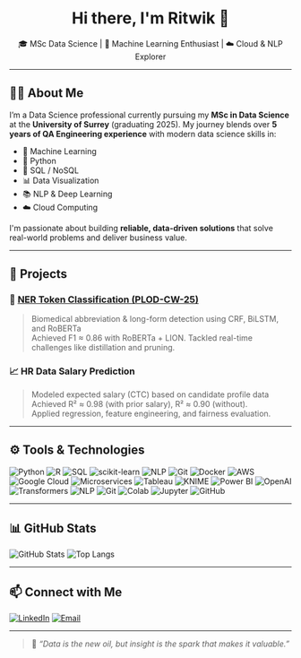 <h1 align="center">Hi there, I'm Ritwik 👋</h1>
<p align="center">
  🎓 MSc Data Science | 🧠 Machine Learning Enthusiast | ☁️ Cloud & NLP Explorer  
</p>

---

## 👨‍💻 About Me

I’m a Data Science professional currently pursuing my **MSc in Data Science** at the **University of Surrey** (graduating 2025). My journey blends over **5 years of QA Engineering experience** with modern data science skills in:

- 🧠 Machine Learning
- 🐍 Python
- 🧮 SQL / NoSQL
- 📊 Data Visualization
- 📚 NLP & Deep Learning
- ☁️ Cloud Computing

I'm passionate about building **reliable, data-driven solutions** that solve real-world problems and deliver business value.

---

## 🚀 Projects

### 🧬 [NER Token Classification (PLOD-CW-25)](https://github.com/rm22-dot/NER-Token-Classification)
> Biomedical abbreviation & long-form detection using CRF, BiLSTM, and RoBERTa  
Achieved F1 ≈ 0.86 with RoBERTa + LION. Tackled real-time challenges like distillation and pruning.

### 📈 HR Data Salary Prediction
> Modeled expected salary (CTC) based on candidate profile data  
Achieved R² ≈ 0.98 (with prior salary), R² ≈ 0.90 (without).  
Applied regression, feature engineering, and fairness evaluation.

---
## ⚙️ Tools & Technologies

![Python](https://img.shields.io/badge/Python-3670A0?style=for-the-badge&logo=python&logoColor=white)
![R](https://img.shields.io/badge/R-276DC3?style=for-the-badge&logo=r&logoColor=white)
![SQL](https://img.shields.io/badge/SQL-003B57?style=for-the-badge&logo=mysql&logoColor=white)
![scikit-learn](https://img.shields.io/badge/scikit--learn-F7931E?style=for-the-badge&logo=scikit-learn&logoColor=white)
![NLP](https://img.shields.io/badge/NLP-B770FF?style=for-the-badge)
![Git](https://img.shields.io/badge/Git-F05032?style=for-the-badge&logo=git&logoColor=white)
![Docker](https://img.shields.io/badge/Docker-2496ED?style=for-the-badge&logo=docker&logoColor=white)
![AWS](https://img.shields.io/badge/AWS-FF9900?style=for-the-badge&logo=amazonaws&logoColor=white)
![Google Cloud](https://img.shields.io/badge/Google_Cloud-4285F4?style=for-the-badge&logo=googlecloud&logoColor=white)
![Microservices](https://img.shields.io/badge/Microservices-6DB33F?style=for-the-badge)
![Tableau](https://img.shields.io/badge/Tableau-E97627?style=for-the-badge&logo=tableau&logoColor=white)
![KNIME](https://img.shields.io/badge/KNIME-FEC700?style=for-the-badge&logo=KNIME&logoColor=black)
![Power BI](https://img.shields.io/badge/PowerBI-F2C811?style=for-the-badge&logo=powerbi&logoColor=black)
![OpenAI](https://img.shields.io/badge/OpenAI-412991?style=for-the-badge&logo=openai&logoColor=white)
![Transformers](https://img.shields.io/badge/Transformers-ffcc00?style=for-the-badge&logo=HuggingFace&logoColor=black)
![NLP](https://img.shields.io/badge/NLP-B770FF?style=for-the-badge)
![Git](https://img.shields.io/badge/Git-F05032?style=for-the-badge&logo=git&logoColor=white)
![Colab](https://img.shields.io/badge/Google_Colab-F9AB00?style=for-the-badge&logo=googlecolab&logoColor=black)
![Jupyter](https://img.shields.io/badge/Jupyter-F37626?style=for-the-badge&logo=Jupyter&logoColor=white)
![GitHub](https://img.shields.io/badge/GitHub-181717?style=for-the-badge&logo=github&logoColor=white)


---

## 📊 GitHub Stats

![GitHub Stats](https://github-readme-stats.vercel.app/api?username=ritwik4m&show_icons=true)
![Top Langs](https://github-readme-stats.vercel.app/api/top-langs/?username=ritwik4m&layout=compact)

---

## 📫 Connect with Me

[![LinkedIn](https://img.shields.io/badge/LinkedIn-blue?style=flat&logo=linkedin)](https://www.linkedin.com/in/ritwikm4)
[![Email](https://img.shields.io/badge/Email-D14836?style=flat&logo=gmail&logoColor=white)](mailto:your@email.com)

---

> 🧠 *“Data is the new oil, but insight is the spark that makes it valuable.”*
